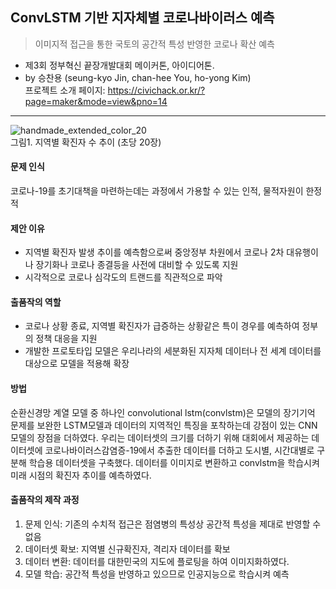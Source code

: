 ## ConvLSTM 기반 지자체별 코로나바이러스 예측
> 이미지적 접근을 통한 국토의 공간적 특성 반영한 코로나 확산 예측 

- 제3회 정부혁신 끝장개발대회 메이커톤, 아이디어톤.
- by 승찬용 (seung-kyo Jin, chan-hee You, ho-yong Kim) <br>
프로젝트 소개 페이지: <https://civichack.or.kr/?page=maker&mode=view&pno=14><br>
---
![handmade_extended_color_20](https://user-images.githubusercontent.com/30429632/88447006-e3629c80-ce69-11ea-9f66-3fc666da54c0.gif) <br>
그림1. 지역별 확진자 수 추이 (초당 20장)


#### 문제 인식 
코로나-19를 초기대책을 마련하는데는 과정에서 가용할 수 있는 인적, 물적자원이 한정적<br>
#### 제안 이유
- 지역별 확진자 발생 추이를 예측함으로써 중앙정부 차원에서 코로나 2차 대유행이나 장기화나 코로나 종결등을 사전에 대비할 수 있도록 지원
-  시각적으로 코로나 심각도의 트랜드를 직관적으로 파악

#### 출품작의 역할
  - 코로나 상황 종료, 지역별 확진자가 급증하는 상황같은 특이 경우를 예측하여 정부의 정책 대응을 지원
  - 개발한 프로토타입 모델은 우리나라의 세분화된 지자체 데이터나 전 세계 데이터를 대상으로 모델을 적용해 확장
#### 방법
<p>
순환신경망 계열 모델 중 하나인 convolutional lstm(convlstm)은 모델의 장기기억 문제를 보완한 LSTM모델과 데이터의 지역적인 특징을 포착하는데 강점이 있는 CNN 모델의 장점을 더하였다. 우리는 데이터셋의 크기를 더하기 위해 대회에서 제공하는 데이터셋에 코로나바이러스감염증-19에서 추출한 데이터를 더하고 도시별, 시간대별로 구분해 학습용 데이터셋을 구축했다. 데이터를 이미지로 변환하고 convlstm을 학습시켜 미래 시점의 확진자 추이를 예측하였다.
</p>
  
#### 출품작의 제작 과정
1. 문제 인식: 기존의 수치적 접근은 점염병의 특성상 공간적 특성을 제대로 반영할 수 없음
2. 데이터셋 확보: 지역별 신규확진자, 격리자 데이터를 확보
3. 데이터 변환: 데이터를 대한민국의 지도에 플로팅을 하여 이미지화하였다. 
4. 모델 학습: 공간적 특성을 반영하고 있으므로 인공지능으로 학습시켜 예측
